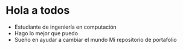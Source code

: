 # Hola a todos
- Estudiante de ingeniería en computación
- Hago lo mejor que puedo
- Sueño en ayudar a cambiar el mundo
Mi repositorio de portafolio
